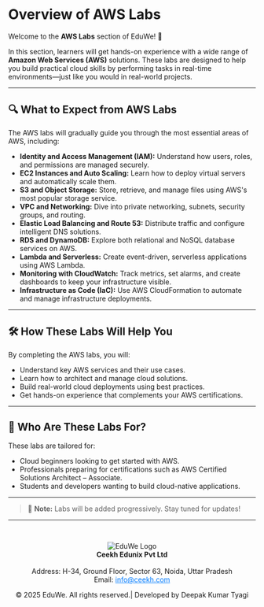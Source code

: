 # Overview of AWS Labs

Welcome to the **AWS Labs** section of EduWe! 🚀

In this section, learners will get hands-on experience with a wide range of **Amazon Web Services (AWS)** solutions. These labs are designed to help you build practical cloud skills by performing tasks in real-time environments—just like you would in real-world projects.

---

## 🔍 What to Expect from AWS Labs

The AWS labs will gradually guide you through the most essential areas of AWS, including:

- **Identity and Access Management (IAM):** Understand how users, roles, and permissions are managed securely.
- **EC2 Instances and Auto Scaling:** Learn how to deploy virtual servers and automatically scale them.
- **S3 and Object Storage:** Store, retrieve, and manage files using AWS's most popular storage service.
- **VPC and Networking:** Dive into private networking, subnets, security groups, and routing.
- **Elastic Load Balancing and Route 53:** Distribute traffic and configure intelligent DNS solutions.
- **RDS and DynamoDB:** Explore both relational and NoSQL database services on AWS.
- **Lambda and Serverless:** Create event-driven, serverless applications using AWS Lambda.
- **Monitoring with CloudWatch:** Track metrics, set alarms, and create dashboards to keep your infrastructure visible.
- **Infrastructure as Code (IaC):** Use AWS CloudFormation to automate and manage infrastructure deployments.

---

## 🛠 How These Labs Will Help You

By completing the AWS labs, you will:

- Understand key AWS services and their use cases.
- Learn how to architect and manage cloud solutions.
- Build real-world cloud deployments using best practices.
- Get hands-on experience that complements your AWS certifications.

---

## 🧭 Who Are These Labs For?

These labs are tailored for:

- Cloud beginners looking to get started with AWS.
- Professionals preparing for certifications such as AWS Certified Solutions Architect – Associate.
- Students and developers wanting to build cloud-native applications.

---

> 📌 **Note:** Labs will be added progressively. Stay tuned for updates!

---
<div style="text-align: center; padding-top: 30px;">
  <img src="/media/logo.png" alt="EduWe Logo" style="max-width: 150px; height: auto;"/>
  
  <center><strong>Ceekh Edunix Pvt Ltd</strong></center><br>
    Address: H-34, Ground Floor, Sector 63, Noida, Uttar Pradesh<br>
    Email: <a href="mailto:info@ceekh.com" style="color: #007bff;">info@ceekh.com</a>
  </p>
  <p style="font-size: 14px; color: #555;"><center>© 2025 EduWe. All rights reserved.| Developed by Deepak Kumar Tyagi </center></p>
</div>
